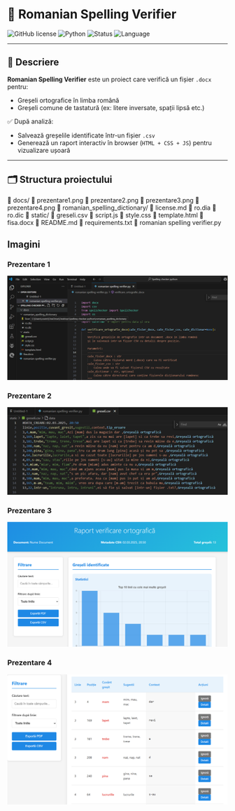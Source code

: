 # 📝 Romanian Spelling Verifier

![GitHub license](https://img.shields.io/badge/license-MIT-blue.svg)
![Python](https://img.shields.io/badge/Python-3.9%2B-blue)
![Status](https://img.shields.io/badge/status-Active-brightgreen)
![Language](https://img.shields.io/badge/lang-Romanian-lightgrey)

---

## 📌 Descriere

**Romanian Spelling Verifier** este un proiect care verifică un fișier `.docx` pentru:
- Greșeli ortografice în limba română
- Greșeli comune de tastatură (ex: litere inversate, spații lipsă etc.)

✅ După analiză:
- Salvează greșelile identificate într-un fișier `.csv`
- Generează un raport interactiv în browser (`HTML + CSS + JS`) pentru vizualizare ușoară

---

## 🗂️ Structura proiectului

📁 docs/
    📄 prezentare1.png
    📄 prezentare2.png
    📄 prezentare3.png
    📄 prezentare4.png
📁 romanian_spelling_dictionary/
    📄 license.md
    📄 ro.dia
    📄 ro.dic
📁 static/
    📄 greseli.csv
    📄 script.js
    📄 style.css
    📄 template.html
📄 fisa.docx
📄 README.md
📄 requirements.txt
📄 romanian spelling verifier.py


## Imagini

### Prezentare 1

![Prezentare 1](docs/prezentare1.png)

### Prezentare 2

![Prezentare 2](docs/prezentare2.png)

### Prezentare 3

![Prezentare 3](docs/prezentare3.png)

### Prezentare 4

![Prezentare 4](docs/prezentare4.png)
